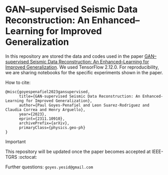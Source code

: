 # GAN–supervised Seismic Data Reconstruction: An Enhanced–Learning for Improved Generalization

In this repository are stored the data and codes used in the paper [GAN–supervised Seismic Data Reconstruction: An Enhanced–Learning for Improved Generalization](https://arxiv.org/abs/2311.10910). We used TensorFlow 2.12.0. For reproducibility, we are sharing notebooks for the specific experiments shown in the paper. 

How to cite:
```
@misc{goyespenafiel2023gansupervised,
      title={GAN-supervised Seismic Data Reconstruction: An Enhanced-Learning for Improved Generalization}, 
      author={Paul Goyes-Penafiel and Leon Suarez-Rodriguez and Claudia Correa and Henry Arguello},
      year={2023},
      eprint={2311.10910},
      archivePrefix={arXiv},
      primaryClass={physics.geo-ph}
}
```

> [!IMPORTANT]
> This repository will be updated once the paper becomes accepted at IEEE-TGRS :octocat:

Further questions: ```goyes.yesid@gmail.com ```
